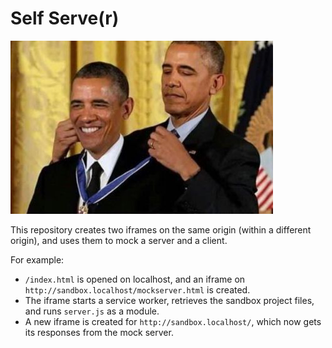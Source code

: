 # Self Serve(r)

![Self Server](./important.jpg)

This repository creates two iframes on the same origin (within a different origin), and uses them to mock a server and a client.

For example:

 - `/index.html` is opened on localhost, and an iframe on `http://sandbox.localhost/mockserver.html` is created.
 - The iframe starts a service worker, retrieves the sandbox project files, and runs `server.js` as a module.
 - A new iframe is created for `http://sandbox.localhost/`, which now gets its responses from the mock server.